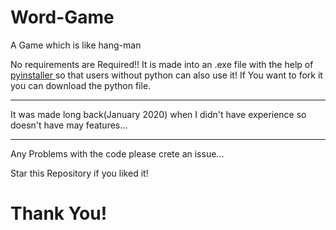 # Word-Game
A Game which is like hang-man


No requirements are Required!!
It is made into an .exe file with the help of <a href = "https://github.com/pyinstaller/pyinstaller"> pyinstaller </a> so that users without python can also use it! If You want to fork it you can download the python file.

<hr>

It was made long back(January 2020) when I didn't have experience so doesn't have may features...

<hr> 

Any Problems with the code please crete an issue...

Star this Repository if you liked it!

# Thank You!
